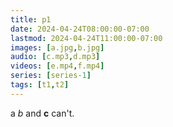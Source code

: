 ```yaml
---
title: p1
date: 2024-04-24T08:00:00-07:00
lastmod: 2024-04-24T11:00:00-07:00
images: [a.jpg,b.jpg]
audio: [c.mp3,d.mp3]
videos: [e.mp4,f.mp4]
series: [series-1]
tags: [t1,t2]
---
```

a <em>b</em> and **c** can't.
